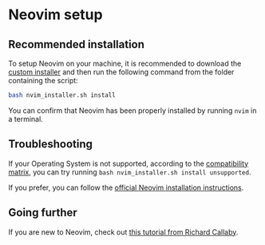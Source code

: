 # Neovim setup

## Recommended installation

To setup Neovim on your machine, it is recommended to download the [custom installer](scripts/nvim_installer.sh) and then run the following command from the folder containing the script:

```bash
bash nvim_installer.sh install
```

You can confirm that Neovim has been properly installed by running `nvim` in a terminal.

## Troubleshooting

If your Operating System is not supported, according to the [compatibility matrix](docs/neovim_compatibility_matrix.md), you can try running `bash nvim_installer.sh install unsupported`.

If you prefer, you can follow the [official Neovim installation instructions](https://github.com/neovim/neovim/blob/master/INSTALL.md).

## Going further

If you are new to Neovim, check out [this tutorial from Richard Callaby](https://github.com/rcallaby/Learn-Vim-and-NeoVim).

